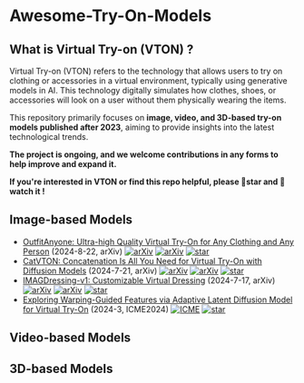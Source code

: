 # Awesome-Try-On-Models

## What is Virtual Try-on (VTON) ?

Virtual Try-on (VTON) refers to the technology that allows users to try on clothing or accessories in a virtual environment, typically using generative models in AI. This technology digitally simulates how clothes, shoes, or accessories will look on a user without them physically wearing the items.

This repository primarily focuses on **image, video, and 3D-based try-on models published after 2023**, aiming to provide insights into the latest technological trends. 

**The project is ongoing, and we welcome contributions in any forms to help improve and expand it.**

**If you're interested in VTON or find this repo helpful, please 🌟star  and  👀 watch it !**

## Image-based Models

+ [OutfitAnyone: Ultra-high Quality Virtual Try-On for Any Clothing and Any Person](http://arxiv.org/abs/2407.16224) (2024-8-22, arXiv) [![arXiv](https://img.shields.io/badge/arXiv-b31b1b.svg)](http://arxiv.org/abs/2407.16224) [![arXiv](https://img.shields.io/badge/Demo-orange)](https://modelscope.cn/studios/DAMOXR/OutfitAnyone) [![star](https://img.shields.io/github/stars/HumanAIGC/OutfitAnyone.svg?style=social&label=Star)](https://github.com/HumanAIGC/OutfitAnyone)
+ [CatVTON: Concatenation Is All You Need for Virtual Try-On with Diffusion Models](http://arxiv.org/abs/2407.15886) (2024-7-21, arXiv) [![arXiv](https://img.shields.io/badge/arXiv-b31b1b)](http://arxiv.org/abs/2407.15886) [![arXiv](https://img.shields.io/badge/Demo-orange)](http://120.76.142.206:8888) [![star](https://img.shields.io/github/stars/Zheng-Chong/CatVTON.svg?style=social&label=Star)](https://github.com/Zheng-Chong/CatVTON)
+ [IMAGDressing-v1: Customizable Virtual Dressing](http://arxiv.org/abs/2407.12705) (2024-7-17, arXiv) [![arXiv](https://img.shields.io/badge/arXiv-b31b1b)](http://arxiv.org/abs/2407.12705) [![arXiv](https://img.shields.io/badge/Demo-orange)](https://sf.dictdoc.site) [![star](https://img.shields.io/github/stars/muzishen/IMAGDressing.svg?style=social&label=Star)](https://github.com/muzishen/IMAGDressing)
+ [Exploring Warping-Guided Features via Adaptive Latent Diffusion Model for Virtual Try-On](https://www.computer.org/csdl/proceedings-article/icme/2024/10687416/20F0tEWMbmw) (2024-3, ICME2024)  [![ICME](https://img.shields.io/badge/IEEE-ICME-green?logo=IEEE&labelColor=blue)](https://www.computer.org/csdl/proceedings-article/icme/2024/10687416/20F0tEWMbmw) [![star](https://img.shields.io/github/stars/gaogao2002/ALDM.svg?style=social&label=Star)](https://github.com/gaogao2002/ALDM)

## Video-based Models

## 3D-based Models






